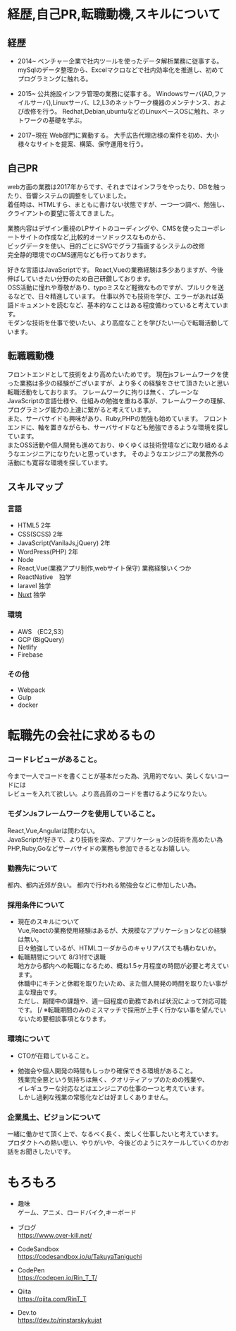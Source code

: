 # 経歴,自己PR,転職動機,スキルについて

## 経歴
- 2014~
ベンチャー企業で社内ツールを使ったデータ解析業務に従事する。
mySqlのデータ整理から、Excelマクロなどで社内効率化を推進し、初めてプログラミングに触れる。

- 2015~
公共施設インフラ管理の業務に従事する。
Windowsサーバ(AD,ファイルサーバ),Linuxサーバ、L2,L3のネットワーク機器のメンテナンス、および改修を行う。
Redhat,Debian,ubuntuなどのLinuxベースOSに触れ、ネットワークの基礎を学ぶ。

- 2017~現在
Web部門に異動する。
大手広告代理店様の案件を初め、大小様々なサイトを提案、構築、保守運用を行う。

## 自己PR
web方面の業務は2017年からです、それまではインフラをやったり、DBを触ったり、音響システムの調整をしていました。  
着任時は、HTMLすら、まともに書けない状態ですが、一つ一つ調べ、勉強し、クライアントの要望に答えてきました。
 
業務内容はデザイン重視のLPサイトのコーディングや、CMSを使ったコーポレートサイトの作成など,比較的オーソドックスなものから、  
ビッグデータを使い、目的ごとにSVGでグラフ描画するシステムの改修  
完全静的環境でのCMS運用なども行っております。  

好きな言語はJavaScriptです。
React,Vueの業務経験は多少ありますが、今後伸ばしていきたい分野のため自己研鑽しております。  
OSS活動に憧れや尊敬があり、typoミスなど軽微なものですが、プルリクを送るなどで、日々精進しています。
仕事以外でも技術を学び、エラーがあれば英語ドキュメントを読むなど、基本的なことはある程度備わっていると考えています。  
モダンな技術を仕事で使いたい、より高度なことを学びたい一心で転職活動しています。

## 転職職動機

フロントエンドとして技術をより高めたいためです。
現在jsフレームワークを使った業務は多少の経験がございますが、より多くの経験をさせて頂きたいと思い転職活動をしております。
フレームワークに拘りは無く、プレーンなJavaScriptの言語仕様や、仕組みの勉強を重ねる事が、フレームワークの理解、プログラミング能力の上達に繋がると考えています。  
また、サーバサイドも興味があり、Ruby,PHPの勉強も始めています。
フロントエンドに、軸を置きながらも、サーバサイドなども勉強できるような環境を探しています。  
またOSS活動や個人開発も進めており、ゆくゆくは技術登壇などに取り組めるようなエンジニアになりたいと思っています。
そのようなエンジニアの業務外の活動にも寛容な環境を探しています。  

## スキルマップ
### 言語
- HTML5 2年
- CSS(SCSS) 2年
- JavaScript(VanilaJs,jQuery) 2年
- WordPress(PHP) 2年
- Node
- React,Vue(業務アプリ制作,webサイト保守) 業務経験いくつか
- ReactNative　独学
- laravel 独学
- [Nuxt](https://github.com/TakuyaTaniguchi/MovieStocker) 独学  
### 環境
- AWS （EC2,S3）
- GCP (BigQuery)  
- Netlify  
- Firebase  
### その他
- Webpack 
- Gulp
- docker

# 転職先の会社に求めるもの

### コードレビューがあること。
今まで一人でコードを書くことが基本だった為、汎用的でない、美しくないコードには  
レビューを入れて欲しい。より高品質のコードを書けるようになりたい。  

### モダンJsフレームワークを使用していること。
React,Vue,Angularは問わない。  
JavaScriptが好きで、より技術を深め、アプリケーションの技術を高めたい為  
PHP,Ruby,Goなどサーバサイドの業務も参加できるとなお嬉しい。  

### 勤務先について
都内、都内近郊が良い。
都内で行われる勉強会などに参加したい為。

### 採用条件について
- 現在のスキルについて  
    Vue,Reactの業務使用経験はあるが、大規模なアプリケーションなどの経験は無い。  
    日々勉強しているが、HTMLコーダからのキャリアパスでも構わないか。  
- 転職期間について
    8/31付で退職  
    地方から都内への転職になるため、概ね1.5ヶ月程度の時間が必要と考えています。  
    休職中にキチンと休暇を取りたいため、また個人開発の時間を取りたい事が主な理由です。  
    ただし、期間中の課題や、週一回程度の勤務であれば状況によって対応可能です。  [/
    ※転職期間のみのミスマッチで採用が上手く行かない事を望んでいないため要相談事項となります。

### 環境について
- CTOが在籍していること。

- 勉強会や個人開発の時間もしっかり確保できる環境があること。  
残業完全悪という気持ちは無く、クオリティアップのための残業や、  
イレギュラーな対応などはエンジニアの仕事の一つと考えています。  
しかし過剰な残業の常態化などは好ましくありません。  

### 企業風土、ビジョンについて
一緒に働かせて頂く上で、なるべく長く、楽しく仕事したいと考えています。  
プロダクトへの熱い思い、やりがいや、今後どのようにスケールしていくのかお話をお聞きしたいです。

# もろもろ
- 趣味  
ゲーム、アニメ、ロードバイク,キーボード

- ブログ  
https://www.over-kill.net/

- CodeSandbox  
https://codesandbox.io/u/TakuyaTaniguchi

- CodePen    
https://codepen.io/Rin_T_T/

- Qiita  
https://qiita.com/RinT_T

- Dev.to  
https://dev.to/rinstarskykujat






